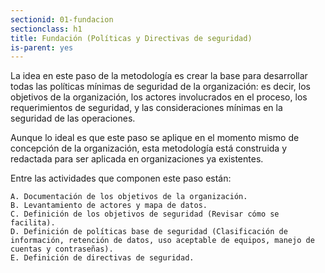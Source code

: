 ```yaml
---
sectionid: 01-fundacion
sectionclass: h1
title: Fundación (Políticas y Directivas de seguridad)
is-parent: yes
---
```


La idea en este paso de la metodología es crear la base para desarrollar todas las políticas mínimas de seguridad de la organización: es decir, los objetivos de la organización, los actores involucrados en el proceso, los requerimientos de seguridad, y las consideraciones mínimas en la seguridad de las operaciones.

Aunque lo ideal es que este paso se aplique en el momento mismo de concepción de la organización, esta metodología está construida y redactada para ser aplicada en organizaciones ya existentes.

Entre las actividades que componen este paso están:

	A. Documentación de los objetivos de la organización.
	B. Levantamiento de actores y mapa de datos.
	C. Definición de los objetivos de seguridad (Revisar cómo se facilita).
	D. Definición de políticas base de seguridad (Clasificación de información, retención de datos, uso aceptable de equipos, manejo de cuentas y contraseñas).
	E. Definición de directivas de seguridad.
